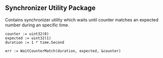 ## Synchronizer Utility Package

Contains synchronizer utility which waits until counter matches 
an expected number during an specific time.

```golang
counter := uint32(0)
expected := uint32(1)
duration := 1 * time.Second

err := WaitCounterMatch(duration, expected, &counter)
```
